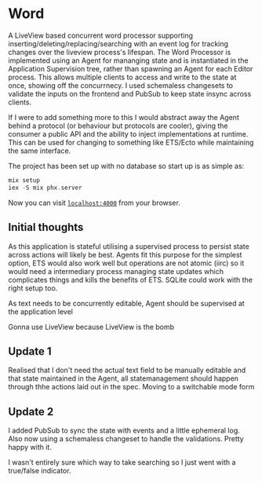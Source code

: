 # Word

A LiveView based concurrent word processor supporting inserting/deleting/replacing/searching
with an event log for tracking changes over the liveview process's lifespan. 
The Word Processor is implemented using an Agent for mananging state and is
instantiated in the Application Supervision tree, rather than spawning an Agent
for each Editor process. This allows multiple clients to access and write to the
state at once, showing off the concurrnecy. I used schemaless changesets to validate
the inputs on the frontend and PubSub to keep state insync across clients.

If I were to add something more to this I would abstract away the Agent behind a
protocol (or behaviour but protocols are cooler), giving the consumer a public 
API and the ability to inject implementations at runtime. This can be used for 
changing to something like ETS/Ecto while maintaining the same interface.

The project has been set up with no database so start up is as simple as:

```elixir
mix setup
iex -S mix phx.server
```

Now you can visit [`localhost:4000`](http://localhost:4000) from your browser.

## Initial thoughts

As this application is stateful utilising a supervised process to persist state 
across actions will likely be best. Agents fit this purpose for the simplest option,
ETS would also work well but operations are not atomic (iirc) so it would need 
a intermediary process managing state updates which complicates things and kills
the benefits of ETS. SQLite could work with the right setup too.

As text needs to be concurrently editable, Agent should be supervised at the 
application level

Gonna use LiveView because LiveView is the bomb

## Update 1

Realised that I don't need the actual text field to be manually editable and that 
state maintained in the Agent, all statemanagement should happen through thhe actions 
laid out in the spec. Moving to a switchable mode form

## Update 2

I added PubSub to sync the state with events and a little ephemeral log. Also
now using a schemaless changeset to handle the validations. Pretty happy with it.

I wasn't entirely sure which way to take searching so I just went with a true/false
indicator.
